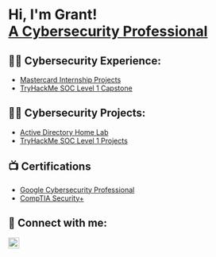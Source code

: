 <h1>Hi, I'm Grant! <br/> <a href="https://www.linkedin.com/in/grant-schamel-4732251a0/">A Cybersecurity Professional</a></h1>

<h2>👨‍💻 Cybersecurity Experience:</h2>

- [Mastercard Internship Projects](https://github.com/GrantMSchamel/Mastercard-Internship/tree/main)
- [TryHackMe SOC Level 1 Capstone](#)

<h2>👨‍💻 Cybersecurity Projects:</h2>

- [Active Directory Home Lab](https://github.com/GrantMSchamel/ActiveDirectoryLab)
- [TryHackMe SOC Level 1 Projects](#)


<h2>📺 Certifications</h2>

- [Google Cybersecurity Professional](https://coursera.org/share/dd21f25501dfa52661079bd4746c7858)
- [CompTIA Security+](https://www.credly.com/badges/37951937-e93f-45c0-8414-bc3f03115a8f/public_url)


<h2> 🤳 Connect with me:</h2>


[<img align="left" alt="JoshMadakor | LinkedIn" width="22px" src="https://cdn.jsdelivr.net/npm/simple-icons@v3/icons/linkedin.svg" />][linkedin]


[linkedin]: https://www.linkedin.com/in/grant-schamel-4732251a0/

<!--
**

Here are some ideas to get you started:

- 🔭 I’m currently working on ...
- 🌱 I’m currently learning ...
- 👯 I’m looking to collaborate on ...
- 🤔 I’m looking for help with ...
- 💬 Ask me about ...
- 📫 How to reach me: ...
- 😄 Pronouns: ...
- ⚡ Fun fact: ...
-->
